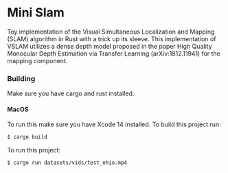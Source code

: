 # Mini Slam

Toy implementation of the Visual Simultaneous Localization and Mapping (SLAM) algorithm in Rust with a trick up its sleeve. This implementation of VSLAM utilizes a dense depth model proposed in the paper High Quality Monocular Depth Estimation via Transfer Learning (arXiv:1812.11941) for the mapping component.

### Building

Make sure you have cargo and rust installed.

#### MacOS

To run this make sure you have Xcode 14 installed.
To build this project run:

```bash
$ cargo build
```

To run this project:

```bash
$ cargo run datasets/vids/test_ohio.mp4
```

